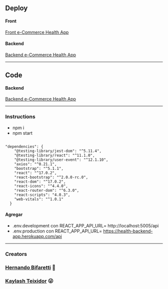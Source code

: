 ## Deploy

#### Front
[Front e-Commerce Health App](https://health-front-app.herokuapp.com/)
#### Backend
[Backend e-Commerce Health App](https://health-backend-app.herokuapp.com/api)

---
## Code

#### Backend
[Backend e-Commerce Health App](https://github.com/hernbb/project-backend-health-app)


---

### Instructions
- npm i
- npm start

```

"dependencies": {
    "@testing-library/jest-dom": "^5.11.4",
    "@testing-library/react": "^11.1.0",
    "@testing-library/user-event": "^12.1.10",
    "axios": "^0.21.1",
    "bootstrap": "^5.1.1",
    "react": "^17.0.2",
    "react-bootstrap": "^2.0.0-rc.0",
    "react-dom": "^17.0.2",
    "react-icons": "^4.4.0",
    "react-router-dom": "^6.3.0",
    "react-scripts": "4.0.3",
    "web-vitals": "^1.0.1"
  }

  ```

#### Agregar

- .env.development con REACT_APP_API_URL= http://localhost:5005/api
- .env.production con REACT_APP_API_URL= https://health-backend-app.herokuapp.com/api

---

### Creators
### [Hernando Bifaretti](https://github.com/hernbb)     🐸
### [Kaylash Teixidor](https://github.com/Kaaay77) 😜
